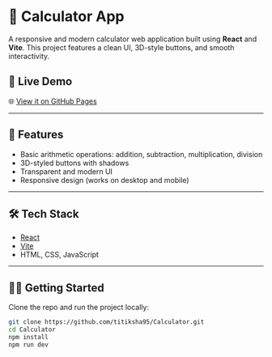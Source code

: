 # 🧮 Calculator App

A responsive and modern calculator web application built using **React** and **Vite**. This project features a clean UI, 3D-style buttons, and smooth interactivity.

## 🔗 Live Demo

🌐 [View it on GitHub Pages](https://titiksha95.github.io/Calculator/)


---

## 🚀 Features

- Basic arithmetic operations: addition, subtraction, multiplication, division
- 3D-styled buttons with shadows
- Transparent and modern UI
- Responsive design (works on desktop and mobile)

---

## 🛠 Tech Stack

- [React](https://reactjs.org/)
- [Vite](https://vitejs.dev/)
- HTML, CSS, JavaScript

---

## 🧑‍💻 Getting Started

Clone the repo and run the project locally:

```bash
git clone https://github.com/titiksha95/Calculator.git
cd Calculator
npm install
npm run dev
